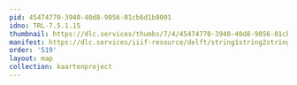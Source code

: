 ```yaml
---
pid: 45474770-3940-40d8-9056-01cb6d1b8001
idno: TRL-7.5.1.15
thumbnail: https://dlc.services/thumbs/7/4/45474770-3940-40d8-9056-01cb6d1b8001/full/400,339/0/default.jpg
manifest: https://dlc.services/iiif-resource/delft/string1string2string3/kaartenproject-2007/TRL-7.5.1.15
order: '519'
layout: map
collection: kaartenproject
---
```


